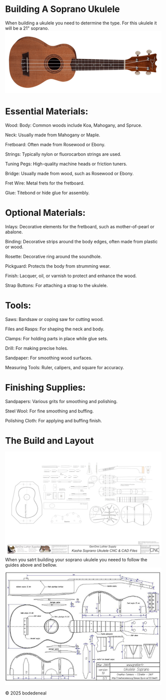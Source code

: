 # Building A Soprano Ukulele
When building a ukulele you need to determine the type. For this ukulele it will be a 21" soprano. ![Ukulele](ukedsmah.png)
# Essential Materials:
Wood:
  Body: Common woods include Koa, Mahogany, and Spruce.
  
  Neck: Usually made from Mahogany or Maple.
  
  Fretboard: Often made from Rosewood or Ebony.
  
Strings: Typically nylon or fluorocarbon strings are used.

Tuning Pegs: High-quality machine heads or friction tuners.

Bridge: Usually made from wood, such as Rosewood or Ebony.

Fret Wire: Metal frets for the fretboard.

Glue: Titebond or hide glue for assembly.

# Optional Materials:
Inlays: Decorative elements for the fretboard, such as mother-of-pearl or abalone.

Binding: Decorative strips around the body edges, often made from plastic or wood.

Rosette: Decorative ring around the soundhole.

Pickguard: Protects the body from strumming wear.

Finish: Lacquer, oil, or varnish to protect and enhance the wood.

Strap Buttons: For attaching a strap to the ukulele.

# Tools:
Saws: Bandsaw or coping saw for cutting wood.

Files and Rasps: For shaping the neck and body.

Clamps: For holding parts in place while glue sets.

Drill: For making precise holes.

Sandpaper: For smoothing wood surfaces.

Measuring Tools: Ruler, calipers, and square for accuracy.

# Finishing Supplies:
Sandpapers: Various grits for smoothing and polishing.

Steel Wool: For fine smoothing and buffing.

Polishing Cloth: For applying and buffing finish.

# The Build and Layout
![Ukulele](CNC_14_-Fret_Soprano_Kasha_Uke_CNC_1900x.webp)
When you satrt building your soprano ukulele you neeed to follow the guides above and bellow.
![Ukulele](f5ffb273a1bdcb39df904241d03c232b.jpg)

© 2025 bodedeneal
